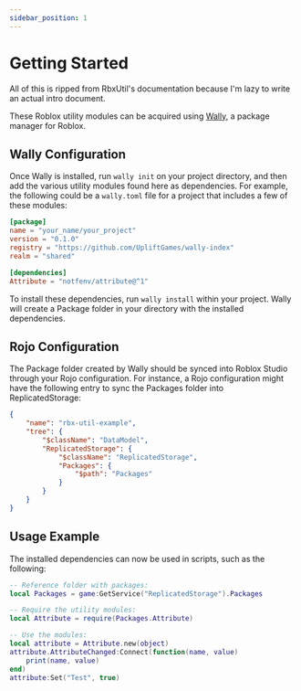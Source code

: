 ```yaml
---
sidebar_position: 1
---
```


# Getting Started

All of this is ripped from RbxUtil's documentation because I'm lazy to write an actual intro document.

These Roblox utility modules can be acquired using [Wally](https://wally.run/), a package manager for Roblox.

## Wally Configuration
Once Wally is installed, run `wally init` on your project directory, and then add the various utility modules found here as dependencies. For example, the following could be a `wally.toml` file for a project that includes a few of these modules:
```toml
[package]
name = "your_name/your_project"
version = "0.1.0"
registry = "https://github.com/UpliftGames/wally-index"
realm = "shared"

[dependencies]
Attribute = "notfenv/attribute@^1"
```

To install these dependencies, run `wally install` within your project. Wally will create a Package folder in your directory with the installed dependencies.

## Rojo Configuration
The Package folder created by Wally should be synced into Roblox Studio through your Rojo configuration. For instance, a Rojo configuration might have the following entry to sync the Packages folder into ReplicatedStorage:
```json
{
	"name": "rbx-util-example",
	"tree": {
		"$className": "DataModel",
		"ReplicatedStorage": {
			"$className": "ReplicatedStorage",
			"Packages": {
				"$path": "Packages"
			}
		}
	}
}
```

## Usage Example
The installed dependencies can now be used in scripts, such as the following:
```lua
-- Reference folder with packages:
local Packages = game:GetService("ReplicatedStorage").Packages

-- Require the utility modules:
local Attribute = require(Packages.Attribute)

-- Use the modules:
local attribute = Attribute.new(object)
attribute.AttributeChanged:Connect(function(name, value)
    print(name, value)
end)
attribute:Set("Test", true)
```
